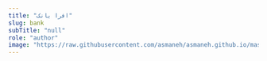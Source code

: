 ```yaml
--- 
title: "افرا بانک" 
slug: bank 
subTitle: "null" 
role: "author" 
image: "https://raw.githubusercontent.com/asmaneh/asmaneh.github.io/master/assets/img/authors/bank.jpg" 
--- 
```

